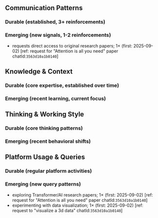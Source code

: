 ## Communication Patterns
### Durable (established, 3+ reinforcements)

### Emerging (new signals, 1-2 reinforcements)
- requests direct access to original research papers; 1× (first: 2025-09-02) [ref: request for "Attention is all you need" paper chatId:`3563d10a1b0140`]

## Knowledge & Context
### Durable (core expertise, established over time)

### Emerging (recent learning, current focus)

## Thinking & Working Style
### Durable (core thinking patterns)

### Emerging (recent behavioral shifts)

## Platform Usage & Queries
### Durable (regular platform activities)

### Emerging (new query patterns)
- exploring Transformer/AI research papers; 1× (first: 2025-09-02) [ref: request for "Attention is all you need" paper chatId:`3563d10a1b0140`]
- experimenting with data visualization; 1× (first: 2025-09-02) [ref: request to "visualize a 3d data" chatId:`3563d10a1b0140`]